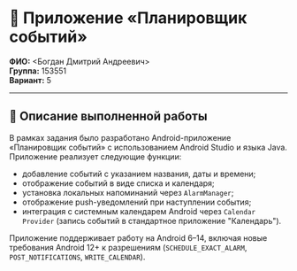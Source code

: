 
# 📅 Приложение «Планировщик событий»

**ФИО:** <Богдан Дмитрий Андреевич>  
**Группа:** 153551  
**Вариант:** 5

---

## 📌 Описание выполненной работы

В рамках задания было разработано Android-приложение «Планировщик событий» с использованием Android Studio и языка Java. Приложение реализует следующие функции:

- добавление событий с указанием названия, даты и времени;
- отображение событий в виде списка и календаря;
- установка локальных напоминаний через `AlarmManager`;
- отображение push-уведомлений при наступлении события;
- интеграция с системным календарем Android через `Calendar Provider` (запись событий в стандартное приложение "Календарь").

Приложение поддерживает работу на Android 6–14, включая новые требования Android 12+ к разрешениям (`SCHEDULE_EXACT_ALARM`, `POST_NOTIFICATIONS`, `WRITE_CALENDAR`).
